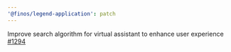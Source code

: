 ```yaml
---
'@finos/legend-application': patch
---
```


Improve search algorithm for virtual assistant to enhance user experience [#1294](https://github.com/finos/legend-studio/issues/1294)
